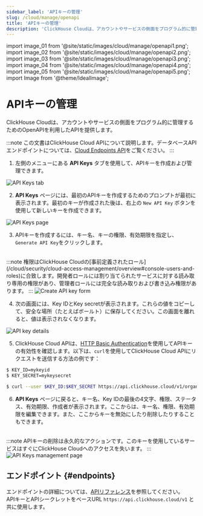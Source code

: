 ```yaml
---
sidebar_label: 'APIキーの管理'
slug: /cloud/manage/openapi
title: 'APIキーの管理'
description: 'ClickHouse Cloudは、アカウントやサービスの側面をプログラム的に管理するためのOpenAPIを利用したAPIを提供します。'
---
```


import image_01 from '@site/static/images/cloud/manage/openapi1.png';
import image_02 from '@site/static/images/cloud/manage/openapi2.png';
import image_03 from '@site/static/images/cloud/manage/openapi3.png';
import image_04 from '@site/static/images/cloud/manage/openapi4.png';
import image_05 from '@site/static/images/cloud/manage/openapi5.png';
import Image from '@theme/IdealImage';


# APIキーの管理

ClickHouse Cloudは、アカウントやサービスの側面をプログラム的に管理するためのOpenAPIを利用したAPIを提供します。

:::note
この文書はClickHouse Cloud APIについて説明します。データベースAPIエンドポイントについては、[Cloud Endpoints API](/cloud/get-started/query-endpoints.md)をご覧ください。
:::

1. 左側のメニューにある **API Keys** タブを使用して、APIキーを作成および管理できます。

  <Image img={image_01} size="sm" alt="API Keys tab" border/>

2. **API Keys** ページには、最初のAPIキーを作成するためのプロンプトが最初に表示されます。最初のキーが作成された後は、右上の `New API Key` ボタンを使用して新しいキーを作成できます。

  <Image img={image_02} size="md" alt="API Keys page" border/>
  
3. APIキーを作成するには、キー名、キーの権限、有効期限を指定し、`Generate API Key`をクリックします。
<br/>
:::note
権限はClickHouse Cloudの[事前定義されたロール](/cloud/security/cloud-access-management/overview#console-users-and-roles)に合致します。開発者ロールには割り当てられたサービスに対する読み取り専用の権限があり、管理者ロールには完全な読み取りおよび書き込み権限があります。
:::

  <Image img={image_03} size="md" alt="Create API key form" border/>

4. 次の画面には、Key IDとKey secretが表示されます。これらの値をコピーして、安全な場所（たとえばボールト）に保存してください。この画面を離れると、値は表示されなくなります。

  <Image img={image_04} size="md" alt="API key details" border/>

5. ClickHouse Cloud APIは、[HTTP Basic Authentication](https://developer.mozilla.org/en-US/docs/Web/HTTP/Authentication)を使用してAPIキーの有効性を確認します。以下は、`curl`を使用してClickHouse Cloud APIにリクエストを送信する方法の例です：

```bash
$ KEY_ID=mykeyid
$ KEY_SECRET=mykeysecret

$ curl --user $KEY_ID:$KEY_SECRET https://api.clickhouse.cloud/v1/organizations
```

6. **API Keys** ページに戻ると、キー名、Key IDの最後の4文字、権限、ステータス、有効期限、作成者が表示されます。ここからは、キー名、権限、有効期限を編集できます。また、ここからキーを無効にしたり削除したりすることもできます。
<br/>
:::note
APIキーの削除は永久的なアクションです。このキーを使用しているサービスはすぐにClickHouse Cloudへのアクセスを失います。
:::

  <Image img={image_05} size="md" alt="API Keys management page" border/>

## エンドポイント {#endpoints}

エンドポイントの詳細については、[APIリファレンス](https://clickhouse.com/docs/cloud/manage/api/swagger)を参照してください。  
APIキーとAPIシークレットをベースURL `https://api.clickhouse.cloud/v1` と共に使用します。
